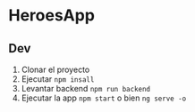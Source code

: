 # HeroesApp

## Dev

1. Clonar el proyecto
2. Ejecutar ```npm insall```
3. Levantar backend ```npm run backend```
4. Ejecutar la app ```npm start``` o bien ```ng serve -o```

